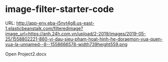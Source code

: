 # image-filter-starter-code

URL: http://app-env.eba-i5nvt4g8.us-east-1.elasticbeanstalk.com/filteredimage?image_url=https://anh.24h.com.vn/upload/2-2019/images/2019-05-25/1558802221-860-vi-dau-sieu-pham-hoat-hinh-he-doraemon-vua-quen-vua-la-unnamed--8--1558666578-width739height559.png

Open Project2.docx
